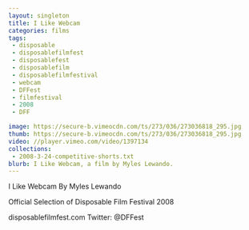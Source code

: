 ```yaml
---
layout: singleton
title: I Like Webcam
categories: films
tags:
 - disposable
 - disposablefilmfest
 - disposablefest
 - disposablefilm
 - disposablefilmfestival
 - webcam
 - DFFest
 - filmfestival
 - 2008
 - DFF

image: https://secure-b.vimeocdn.com/ts/273/036/273036818_295.jpg
thumb: https://secure-b.vimeocdn.com/ts/273/036/273036818_295.jpg
video: //player.vimeo.com/video/1397134
collections:
 - 2008-3-24-competitive-shorts.txt
blurb: I Like Webcam, a film by Myles Lewando.
---
```


I Like Webcam
By Myles Lewando

Official Selection of Disposable Film Festival 2008

disposablefilmfest.com
Twitter: @DFFest